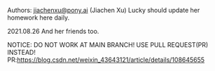 Authors: jiachenxu@pony.ai (Jiachen Xu)
Lucky should update her homework here daily.

2021.08.26
And her friends too.

NOTICE: DO NOT WORK AT MAIN BRANCH! USE PULL REQUEST(PR) INSTEAD!
PR:https://blog.csdn.net/weixin_43643121/article/details/108645655
